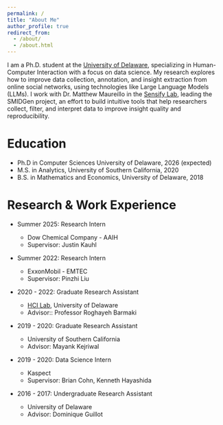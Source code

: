 ```yaml
---
permalink: /
title: "About Me"
author_profile: true
redirect_from: 
  - /about/
  - /about.html
---
```

I am a Ph.D. student at the [University of Delaware](https://www.udel.edu/), specializing in Human-Computer Interaction with a focus on data science. My research explores how to improve data collection, annotation, and insight extraction from online social networks, using technologies like Large Language Models (LLMs). I work with Dr. Matthew Maureillo in the [Sensify Lab](https://sensifylab.cis.udel.edu/), leading the SMIDGen project, an effort to build intuitive tools that help researchers collect, filter, and interpret data to improve insight quality and reproducibility.


Education
======
* Ph.D in Computer Sciences University of Delaware, 2026 (expected)
* M.S. in Analytics, University of Southern California, 2020
* B.S. in Mathematics and Economics, University of Delaware, 2018


Research & Work Experience
======
* Summer 2025: Research Intern
  * Dow Chemical Company - AAIH
  * Supervisor: Justin Kauhl
    
* Summer 2022: Research Intern
  * ExxonMobil - EMTEC
  * Supervisor: Pinzhi Liu

* 2020 - 2022: Graduate Research Assistant
  * [HCI Lab](https://sites.udel.edu/hci-lab/), University of Delaware
  * Advisor:: Professor Roghayeh Barmaki

* 2019 - 2020: Graduate Research Assistant
  * University of Southern California
  * Advisor: Mayank Kejriwal
 
* 2019 - 2020: Data Science Intern
  * Kaspect
  * Supervisor: Brian Cohn, Kenneth Hayashida
 
* 2016 - 2017: Undergraduate Research Assistant
  * University of Delaware
  * Advisor: Dominique Guillot
